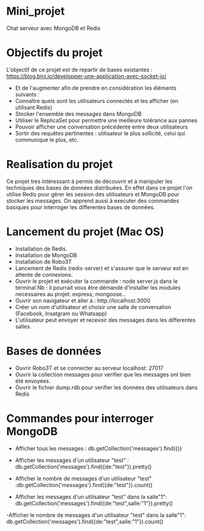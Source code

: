 # Mini_projet 
Chat serveur avec MongoDB et Redis 

# Objectifs du projet 
L'objectif de ce projet est de repartir de bases existantes : 
https://blog.bini.io/developper-une-application-avec-socket-io/
- Et de l'augmenter afin de prendre en considération les éléments suivants : 
- Connaître quels sont les utilisateurs connectés et les afficher (en utilisant Redis)
- Stocker l'ensemble des messages dans MongoDB
- Utiliser le ReplicaSet pour permettre une meilleure tolérance aux pannes
- Pouvoir afficher une conversation précédente entre deux utilisateurs
- Sortir des requêtes pertinentes : utilisateur le plus sollicité, celui qui communique le plus, etc.

# Realisation du projet 
Ce projet tres intéressant à  permis de découvrir et à manipuler les techniques des bases de données distribuées. En effet dans ce projet l'on utilise Redis pour gérer les session des utilisateurs et MongoDB pour stocker les messages. 
On apprend aussi à executer des commandes basiques pour interroger les differentes bases de données. 

# Lancement du projet (Mac OS) 
- Installation de Redis.
- Installation de MongoDB
- Installation de Robo3T
- Lancement de Redis (redis-server) et s'assurer que le serveur est en attente de connexions. 
- Ouvrir le projet et exécuter la commande : node server.js dans le terminal 
Nb : il pourrait vous être démandé d'installer les modules necessaires au projet: express; mongoose...
- Ouvrir son navigateur et aller à : http://localhost:3000 
- Créer un nom d'utilisateur et choisir une salle de conversation (Facebook, Insatgram ou Whatsapp)
- L'utilisateur peut envoyer et recevoir des messages dans les differentes salles. 

# Bases de données 
- Ouvrir Robo3T et se connecter au serveur localhost: 27017
- Ouvrir la collection messages pour verifier que les messages ont bien été envoyées. 
- Ouvrir le fichier dump.rdb pour verifier les données des utilisateurs dans Redis

# Commandes pour interroger MongoDB 
- Afficher tous les messages : db.getCollection('messages').find({})

- Afficher les messages d'un utilisateur "test" : db.getCollection('messages').find({de:"test"}).pretty()

- Afficher le nombre de messages d'un utilisateur "test" :db.getCollection('messages').find({de:"test"}).count()

- Afficher les messages d'un utilisateur "test" dans la salle"1": db.getCollection('messages').find({de:"test",salle:"1"}).pretty()

-Afficher le nombre de messages d'un utilisateur "test" dans la salle"1": 
db.getCollection('messages').find({de:"test",salle:"1"}).count()

